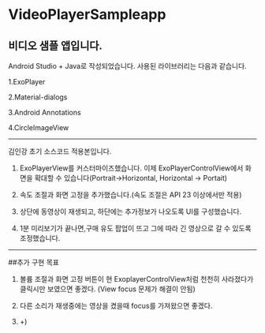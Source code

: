 # VideoPlayerSampleapp
## 비디오 샘플 앱입니다. 

Android Studio + Java로 작성되었습니다. 사용된 라이브러리는 다음과 같습니다.

1.ExoPlayer

2.Material-dialogs

3.Android Annotations 

4.CircleImageView 

***
김인강 초기 소스코드 적용본입니다.

1. ExoPlayerView를 커스터마이즈했습니다. 이제 ExoPlayerControlView에서 화면을 확대할 수 있습니다(Portrait->Horizontal, Horizontal -> Portait)

2. 속도 조절과 화면 고정을 추가했습니다.(속도 조절은 API 23 이상에서만 적용) 

3. 상단에 동영상이 재생되고, 하단에는 추가정보가 나오도록 UI를 구성했습니다.

4. 1분 미리보기가 끝나면,구매 유도 팝업이 뜨고 그에 따라 긴 영상으로 갈 수 있도록 조정했습니다. 

***

##추가 구현 목표 

1. 볼륨 조절과 화면 고정 버튼이 현 ExoplayerControlView처럼 천천히 사라졌다가 클릭시만 보였으면 좋겠다. (View focus 문제가 해결이 안됨)

2. 다른 소리가 재생중에는 영상을 켰을때 focus를 가져왔으면 좋겠다.

3. +)
